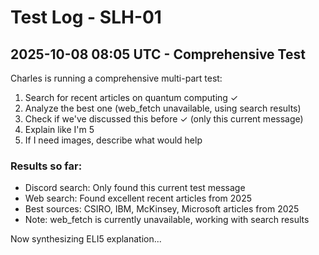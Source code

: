 # Test Log - SLH-01

## 2025-10-08 08:05 UTC - Comprehensive Test

Charles is running a comprehensive multi-part test:
1. Search for recent articles on quantum computing ✓
2. Analyze the best one (web_fetch unavailable, using search results)
3. Check if we've discussed this before ✓ (only this current message)
4. Explain like I'm 5
5. If I need images, describe what would help

### Results so far:
- Discord search: Only found this current test message
- Web search: Found excellent recent articles from 2025
- Best sources: CSIRO, IBM, McKinsey, Microsoft articles from 2025
- Note: web_fetch is currently unavailable, working with search results

Now synthesizing ELI5 explanation...
